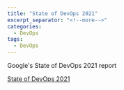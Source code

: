 ```yaml
---
title: "State of DevOps 2021"
excerpt_separator: "<!--more-->"
categories:
  - DevOps
tags:
  - DevOps
---
```



Google's State of DevOps 2021 report

<!--more-->

[State of DevOps 2021](https://services.google.com/fh/files/misc/state-of-devops-2021.pdf)

